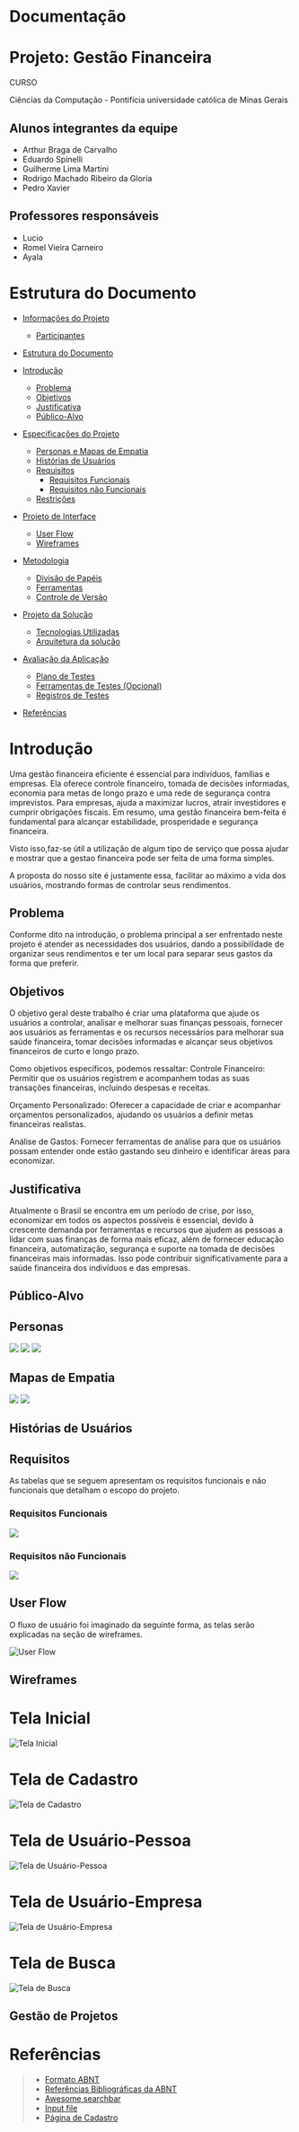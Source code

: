 # Documentação
  

# Projeto: Gestão Financeira 

CURSO 

  Ciências da Computação - Pontifícia universidade católica de Minas Gerais

## Alunos integrantes da equipe

* Arthur Braga de Carvalho
* Eduardo Spinelli
* Guilherme Lima Martini
* Rodrigo Machado Ribeiro da Gloria
* Pedro Xavier

## Professores responsáveis


* Lucio
* Romel Vieira Carneiro
* Ayala

# Estrutura do Documento

- [Informações do Projeto](#informações-do-projeto)
  - [Participantes](#Alunos-integrantes-da-equipe)
- [Estrutura do Documento](#estrutura-do-documento)
- [Introdução](#introdução)
  - [Problema](#problema)
  - [Objetivos](#objetivos)
  - [Justificativa](#justificativa)
  - [Público-Alvo](#público-alvo)
- [Especificações do Projeto](#especificações-do-projeto)
  - [Personas e Mapas de Empatia](#personas-e-mapas-de-empatia)
  - [Histórias de Usuários](#histórias-de-usuários)
  - [Requisitos](#requisitos)
    - [Requisitos Funcionais](#requisitos-funcionais)
    - [Requisitos não Funcionais](#requisitos-não-funcionais)
  - [Restrições](#restrições)
- [Projeto de Interface](#projeto-de-interface)
  - [User Flow](#user-flow)
  - [Wireframes](#wireframes)
- [Metodologia](#metodologia)
  - [Divisão de Papéis](#divisão-de-papéis)
  - [Ferramentas](#ferramentas)
  - [Controle de Versão](#controle-de-versão)

- [Projeto da Solução](#projeto-da-solução)
  - [Tecnologias Utilizadas](#tecnologias-utilizadas)
  - [Arquitetura da solução](#arquitetura-da-solução)
- [Avaliação da Aplicação](#avaliação-da-aplicação)
  - [Plano de Testes](#plano-de-testes)
  - [Ferramentas de Testes (Opcional)](#ferramentas-de-testes-opcional)
  - [Registros de Testes](#registros-de-testes)
- [Referências](#referências)


# Introdução
Uma gestão financeira eficiente é essencial para indivíduos, famílias e empresas. Ela oferece controle financeiro, tomada de decisões informadas, economia para metas de longo prazo e uma rede de segurança contra imprevistos. Para empresas, ajuda a maximizar lucros, atrair investidores e cumprir obrigações fiscais. Em resumo, uma gestão financeira bem-feita é fundamental para alcançar estabilidade, prosperidade e segurança financeira.

Visto isso,faz-se útil a utilização de algum tipo de serviço que possa ajudar e mostrar que a gestao financeira pode ser feita de uma forma simples.

A proposta do nosso site é justamente essa, facilitar ao máximo a vida dos usuários, mostrando formas de controlar seus rendimentos.


## Problema
Conforme dito na introdução, o problema principal a ser enfrentado neste projeto é atender as necessidades dos usuários, dando a possibilidade de organizar seus rendimentos e ter um local para separar seus gastos da forma que preferir.


## Objetivos
O objetivo geral deste trabalho é criar uma plataforma que ajude os usuários a controlar, analisar e melhorar suas finanças pessoais, fornecer aos usuários as ferramentas e os recursos necessários para melhorar sua saúde financeira, tomar decisões informadas e alcançar seus objetivos financeiros de curto e longo prazo.

Como objetivos específicos, podemos ressaltar:
Controle Financeiro: Permitir que os usuários registrem e acompanhem todas as suas transações financeiras, incluindo despesas e receitas.

Orçamento Personalizado: Oferecer a capacidade de criar e acompanhar orçamentos personalizados, ajudando os usuários a definir metas financeiras realistas.

Análise de Gastos: Fornecer ferramentas de análise para que os usuários possam entender onde estão gastando seu dinheiro e identificar áreas para economizar.

## Justificativa
Atualmente o Brasil se encontra em um período de crise, por isso, economizar em todos os aspectos possíveis é essencial, devido à crescente demanda por ferramentas e recursos que ajudem as pessoas a lidar com suas finanças de forma mais eficaz, além de fornecer educação financeira, automatização, segurança e suporte na tomada de decisões financeiras mais informadas. Isso pode contribuir significativamente para a saúde financeira dos indivíduos e das empresas.
      

## Público-Alvo



## Personas 
![](link)
![](link)
![](link)


## Mapas de Empatia
![](link)
![](link)



## Histórias de Usuários



## Requisitos

As tabelas que se seguem apresentam os requisitos funcionais e não funcionais que detalham o escopo do projeto.

### Requisitos Funcionais

![](link)


### Requisitos não Funcionais

![](link)




## User Flow
O fluxo de usuário foi imaginado da seguinte forma, as telas serão explicadas na seção de wireframes.

![User Flow](link)


## Wireframes
# Tela Inicial
![Tela Inicial](link)
# Tela de Cadastro
![Tela de Cadastro](link)
# Tela de Usuário-Pessoa
![Tela de Usuário-Pessoa](link)
# Tela de Usuário-Empresa
![Tela de Usuário-Empresa](link)
# Tela de Busca
![Tela de Busca](link)


## Gestão de Projetos


# Referências

> - [Formato ABNT](https://www.normastecnicas.com/abnt/trabalhos-academicos/referencias/)
> - [Referências Bibliográficas da ABNT](https://comunidade.rockcontent.com/referencia-bibliografica-abnt/)
> - [Awesome searchbar](https://www.youtube.com/watch?v=v1PeTDrw6OY)
> - [Input file](https://www.youtube.com/watch?v=gXXmQeZOHKY&t=744s)
>-  [Página de Cadastro](https://www.youtube.com/watch?v=Q68vbJplf7I&t=449s)
